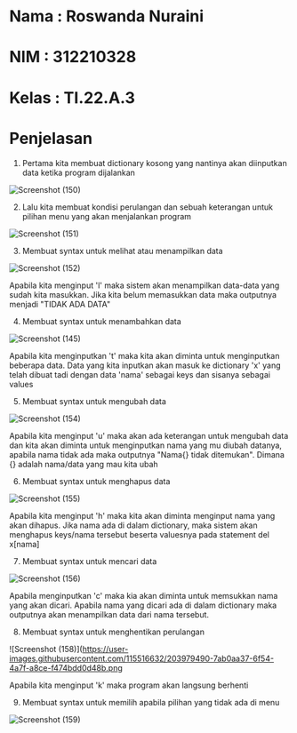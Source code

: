 # Nama : Roswanda Nuraini

# NIM : 312210328

# Kelas : TI.22.A.3

# Penjelasan

1. Pertama kita membuat dictionary kosong yang nantinya akan diinputkan data ketika program dijalankan

![Screenshot (150)](https://user-images.githubusercontent.com/115516632/203974791-bfd61f63-ec19-4ab8-85be-ab0c0f455c19.png)

2. Lalu kita membuat kondisi perulangan dan sebuah keterangan untuk pilihan menu yang akan menjalankan program

![Screenshot (151)](https://user-images.githubusercontent.com/115516632/203975145-1b99146e-56f3-4745-ad5c-c9ac92799834.png)

3. Membuat syntax untuk melihat atau menampilkan data

![Screenshot (152)](https://user-images.githubusercontent.com/115516632/203975808-2fc5e12a-25af-4029-b1d7-64da8e7a5379.png)

Apabila kita menginput 'l' maka sistem akan menampilkan data-data yang sudah kita masukkan. Jika kita belum memasukkan data maka outputnya menjadi "TIDAK ADA DATA"

4. Membuat syntax untuk menambahkan data

![Screenshot (145)](https://user-images.githubusercontent.com/115516632/203944937-716a16af-9b2a-487e-8983-a50cf3720b18.png)

Apabila kita menginputkan 't' maka kita akan diminta untuk menginputkan beberapa data. Data yang kita inputkan akan masuk ke dictionary 'x' yang telah dibuat tadi dengan data 'nama' sebagai keys dan sisanya sebagai values

5. Membuat syntax untuk mengubah data

![Screenshot (154)](https://user-images.githubusercontent.com/115516632/203977602-4be52552-1166-46ab-9c21-df5edd21a9d3.png)

Apabila kita menginput 'u' maka akan ada keterangan untuk mengubah data dan kita akan diminta untuk menginputkan nama yang mu diubah datanya, apabila nama tidak ada maka outputnya "Nama{} tidak ditemukan". Dimana {} adalah nama/data yang mau kita ubah

6. Membuat syntax untuk menghapus data

![Screenshot (155)](https://user-images.githubusercontent.com/115516632/203978182-344becbf-fa76-4179-a487-8efbd9ae723f.png)

Apabila kita menginput 'h' maka kita akan diminta menginput nama yang akan dihapus. Jika nama ada di dalam dictionary, maka sistem akan menghapus keys/nama tersebut beserta valuesnya pada statement del x[nama]

7. Membuat syntax untuk mencari data

![Screenshot (156)](https://user-images.githubusercontent.com/115516632/203978869-b4f1a168-33c7-4cc9-a4cc-f22965b09ab9.png)

Apabila menginputkan 'c' maka kia akan diminta untuk memsukkan nama yang akan dicari. Apabila nama yang dicari ada di dalam dictionary maka outputnya akan menampilkan data dari nama tersebut.

8. Membuat syntax untuk menghentikan perulangan

![Screenshot (158)](https://user-images.githubusercontent.com/115516632/203979490-7ab0aa37-6f54-4a7f-a8ce-f474bdd0d48b.png

Apabila kita menginput 'k' maka program akan langsung berhenti

9. Membuat syntax untuk memilih apabila pilihan yang tidak ada di menu

![Screenshot (159)](https://user-images.githubusercontent.com/115516632/203980054-31144439-127c-4b17-9c0a-678f231e4d1e.png)



